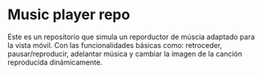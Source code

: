 # Music player repo

Este es un repositorio que simula un reporductor de múscia adaptado para la vista móvil. Con las funcionalidades básicas como: retroceder, pausar/reproducir, adelantar música y cambiar la imagen de la canción reproducida dinámicamente.